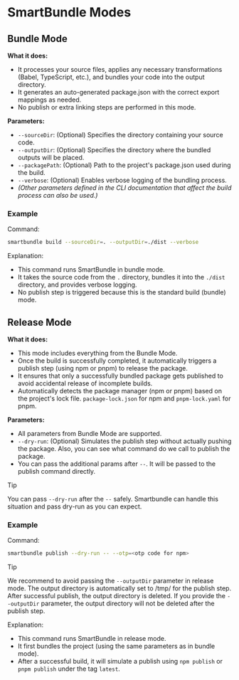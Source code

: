 # SmartBundle Modes
## Bundle Mode

**What it does:**
- It processes your source files, applies any necessary transformations (Babel, TypeScript, etc.), and bundles your code into the output directory.
- It generates an auto-generated package.json with the correct export mappings as needed.
- No publish or extra linking steps are performed in this mode.

**Parameters:**
- `--sourceDir`: (Optional) Specifies the directory containing your source code.
- `--outputDir`: (Optional) Specifies the directory where the bundled outputs will be placed.
- `--packagePath`: (Optional) Path to the project's package.json used during the build.
- `--verbose`: (Optional) Enables verbose logging of the bundling process.
- *(Other parameters defined in the CLI documentation that affect the build process can also be used.)*

### Example

Command:
```bash
smartbundle build --sourceDir=. --outputDir=./dist --verbose
```

Explanation:
- This command runs SmartBundle in bundle mode.
- It takes the source code from the `.` directory, bundles it into the `./dist` directory, and provides verbose logging.
- No publish step is triggered because this is the standard build (bundle) mode.

## Release Mode

**What it does:**
- This mode includes everything from the Bundle Mode.
- Once the build is successfully completed, it automatically triggers a publish step (using npm or pnpm) to release the package.
- It ensures that only a successfully bundled package gets published to avoid accidental release of incomplete builds.
- Automatically detects the package manager (npm or pnpm) based on the project's lock file. `package-lock.json` for npm and `pnpm-lock.yaml` for pnpm.

**Parameters:**
- All parameters from Bundle Mode are supported.
- `--dry-run`: (Optional) Simulates the publish step without actually pushing the package. Also, you can see what command do we call to publish the package.
- You can pass the additional params after `--`. It will be passed to the publish command directly.
> [!TIP]
> You can pass `--dry-run` after the `--` safely. Smartbundle can handle this situation and pass dry-run as you can expect.

### Example

Command:
```bash
smartbundle publish --dry-run -- --otp=<otp code for npm>
```
> [!TIP]
> We recommend to avoid passing the `--outputDir` parameter in release mode. The output directory is automatically set to /tmp/<random> for the publish step.
> After successful publish, the output directory is deleted.
> If you provide the `--outputDir` parameter, the output directory will not be deleted after the publish step.

Explanation:
- This command runs SmartBundle in release mode.
- It first bundles the project (using the same parameters as in bundle mode).
- After a successful build, it will simulate a publish using `npm publish` or `pnpm publish` under the tag `latest`.
